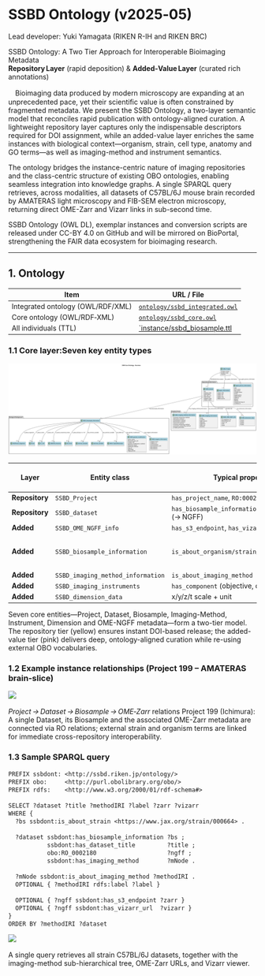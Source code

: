 # SSBD Ontology (v2025‑05)

Lead developer: Yuki Yamagata (RIKEN R-IH and RIKEN BRC)

SSBD Ontology: A Two Tier Approach for Interoperable Bioimaging Metadata  
**Repository Layer** (rapid deposition) & **Added‑Value Layer** (curated rich annotations)

　Bioimaging data produced by modern microscopy are expanding at an unprecedented pace, yet their scientific value is often constrained by fragmented metadata. We present the SSBD Ontology, a two-layer semantic model that reconciles rapid publication with ontology-aligned curation. A lightweight repository layer captures only the indispensable descriptors required for DOI assignment, while an added-value layer enriches the same instances with biological context—organism, strain, cell type, anatomy and GO terms—as well as imaging-method and instrument semantics.

The ontology bridges the instance-centric nature of imaging repositories and the class-centric structure of existing OBO ontologies, enabling seamless integration into knowledge graphs. A single SPARQL query retrieves, across modalities, all datasets of C57BL/6J mouse brain recorded by AMATERAS light microscopy and FIB-SEM electron microscopy, returning direct OME-Zarr and Vizarr links in sub-second time.

SSBD Ontology (OWL DL), exemplar instances and conversion scripts are released under CC-BY 4.0 on GitHub and will be mirrored on BioPortal, strengthening the FAIR data ecosystem for bioimaging research.

---

## 1. Ontology 

| Item | URL / File |
|------|------------|
| Integrated ontology (OWL/RDF/XML) | [`ontology/ssbd_integrated.owl`](ontology/ssbd_integrated.owl) |
| Core ontology (OWL/RDF‑XML) | [`ontology/ssbd_core.owl`](ontology/ssbd_core.owl) |
| All individuals (TTL) | [`instance/ssbd_biosample.ttl](instance/ssbd_biosample.ttl) |



### 1.1 Core layer:Seven key entity types

![](img/fig1.svg)

| Layer | Entity class | Typical properties | Linked external vocab |
|-------|--------------|--------------------|-----------------------|
| **Repository** | `SSBD_Project` | `has_project_name`, `RO:0002234` (→ Dataset) | — |
| **Repository** | `SSBD_dataset` | `has_biosample_information`, `RO:0002180` (→ NGFF) | — |
| **Added** | `SSBD_OME_NGFF_info` | `has_s3_endpoint`, `has_vizarr_url`, sizes | — |
| **Added** | `SSBD_biosample_information` | `is_about_organism/strain/cell/anatomy/GO*` | NCBITaxon, CL, UBERON, GO |
| **Added** | `SSBD_imaging_method_information` | `is_about_imaging_method` | FBbi | 
| **Added** | `SSBD_imaging_instruments` | `has_component` (objective, detector …) |  —  |
| **Added** | `SSBD_dimension_data` | x/y/z/t scale + unit | IAO / UO |

Seven core entities—Project, Dataset, Biosample, Imaging-Method, Instrument, Dimension and OME-NGFF metadata—form a two-tier model. The repository tier (yellow) ensures instant DOI-based release; the added-value tier (pink) delivers deep, ontology-aligned curation while re-using external OBO vocabularies.

### 1.2 Example instance relationships (Project 199 – AMATERAS brain‑slice)

![](img/fig2.svf)


*Project → Dataset → Biosample → OME‑Zarr* relations 
Project 199 (Ichimura): A single Dataset, its Biosample and the associated OME-Zarr metadata are connected via RO relations; external strain and organism terms are linked for immediate cross-repository interoperability.

### 1.3 Sample SPARQL query  
```
PREFIX ssbdont: <http://ssbd.riken.jp/ontology/>
PREFIX obo:     <http://purl.obolibrary.org/obo/>
PREFIX rdfs:    <http://www.w3.org/2000/01/rdf-schema#>

SELECT ?dataset ?title ?methodIRI ?label ?zarr ?vizarr
WHERE {
  ?bs ssbdont:is_about_strain <https://www.jax.org/strain/000664> .

  ?dataset ssbdont:has_biosample_information ?bs ;
           ssbdont:has_dataset_title         ?title ;
           obo:RO_0002180                    ?ngff ;
           ssbdont:has_imaging_method        ?mNode .

  ?mNode ssbdont:is_about_imaging_method ?methodIRI .
  OPTIONAL { ?methodIRI rdfs:label ?label }

  OPTIONAL { ?ngff ssbdont:has_s3_endpoint ?zarr }
  OPTIONAL { ?ngff ssbdont:has_vizarr_url  ?vizarr }
}
ORDER BY ?methodIRI ?dataset
```
 ![](img/fig4.png)

A single query retrieves all strain C57BL/6J datasets, together with the imaging-method sub-hierarchical tree, OME-Zarr URLs, and Vizarr viewer.
